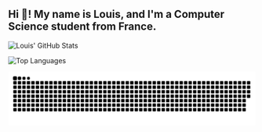 ## Hi 👋! My name is Louis, and I'm a Computer Science student from France.

![Louis' GitHub Stats](https://github-readme-stats.vercel.app/api?username=howdrox&theme=dark&hide_border=false&include_all_commits=false&count_private=false)

![Top Languages](https://github-readme-stats.vercel.app/api/top-langs/?username=howdrox&theme=dark&hide_border=false&include_all_commits=false&count_private=false&layout=compact)


![Snake animation](https://raw.githubusercontent.com/howdrox/howdrox/output/snake.svg)
